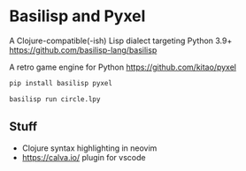 # Basilisp and Pyxel

A Clojure-compatible(-ish) Lisp dialect targeting Python 3.9+
<https://github.com/basilisp-lang/basilisp>

A retro game engine for Python
<https://github.com/kitao/pyxel>

```bash
pip install basilisp pyxel
```

```bash
basilisp run circle.lpy
```

## Stuff

- Clojure syntax highlighting in neovim
- <https://calva.io/> plugin for vscode
